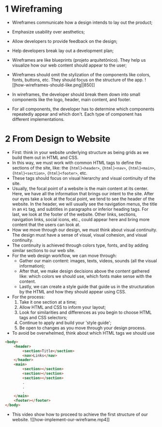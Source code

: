 # 1 Wireframing

- Wireframes communicate how a design intends to lay out the product;
- Emphasize usability over aesthetics;
- Allow developers to provide feedback on the design;
- Help developers break lay out a development plan;
- Wireframes are like blueprints (projeto arquitetônico). They help us visualize how our web content should appear to the user;
- Wireframes should omit the stylization of the components like colors, fonts, buttons, etc. They should focus on the structure of the app.
![[how-wireframes-should-like.png||850]]

- In wireframes, the developer should break them down into small components like the logo, header, main content, and footer.
- For all components, the developer has to determine which components repeatedly appear and which don't. Each type of component has different implementations.
# 2 From Design to Website

- First: think in your website underlying structure as being grids as we build them out in HTML and CSS.
- In this way, we must work with common HTML tags to define the sections of the site, like: the `{html}<header>`, `{html}<nav>`, `{html}<main>`, `{html}<section>`, `{html}<footer>`, etc.
- These tags should focus on visual hierarchy and visual continuity of the site.
- Usually, the focal point of a website is the main content at its center. Here, we have all the information that brings our intent to the site. After our eyes take a look at the focal point, we tend to see the header of the website. In the header, we will usually see the navigation menus, the title in an `H1` tag, and subtitles in paragraphs or inferior heading tags. For last, we look at the footer of the website. Other links, sections, navigation links, social icons, etc., could appear here and bring more content that the users can look at.
- How we move through our design, we must think about visual continuity. The design must have a sense of visual, visual cohesion, and visual continuity.
- The continuity is achieved through colors type, fonts, and by adding similar sections to our web site.
- For the web design workflow, we can move through:
	- Gather our main content: images, texts, videos, sounds (all the visual information);
	- After that, we make design decisions above the content gathered like: which colors we should use, which fonts make sense with the content.
	- Lastly, we can create a style guide that guide us in the structuration by the HTML and how they should appear using CSS.
-  For the process:
	1. Take it one section at a time;
	2. Allow HTML and CSS to inform your layout;
	3. Look for similarities and differences as you begin to choose HTML tags and CSS selectors;
	4. Continue to apply and build your 'style guide';
	5. Be open to changes as you move through your design process.
- To avoid be overwhelmed, think about which HTML tags we should use
```html
<body>
	<header>
		<section>Title</section>
		<nav>Links</nav>
	</header>
	<main>
		<section></section>
		<section></section>
		<section></section>
		.
		.
		.
	</main>
	<footer></footer>
</body>
```

- This video show how to proceed to achieve the first structure of our website.
![[how-implement-our-wireframe.mp4]]

